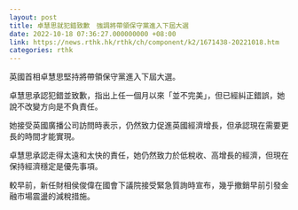 ```yaml
---
layout: post
title: 卓慧思就犯錯致歉　強調將帶領保守黨進入下屆大選
date: 2022-10-18 07:36:27.000000000 +08:00
link: https://news.rthk.hk/rthk/ch/component/k2/1671438-20221018.htm
categories: rthk
---
```


英國首相卓慧思堅持將帶領保守黨進入下屆大選。

卓慧思承認犯錯並致歉，指出上任一個月以來「並不完美」，但已經糾正錯誤，她說不改變方向是不負責任。

她接受英國廣播公司訪問時表示，仍然致力促進英國經濟增長，但承認現在需要更長的時間才能實現。

卓慧思承認走得太遠和太快的責任，她仍然致力於低稅收、高增長的經濟，但現在保持經濟穩定是優先事項。

較早前，新任財相侯俊偉在國會下議院接受緊急質詢時宣布，幾乎撤銷早前引發金融市場震盪的減稅措施。
